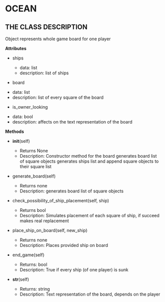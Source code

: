 # OCEAN

## THE CLASS DESCRIPTION

Object represents whole game board for one player

__Attributes__
* ships
  - data: list
  - description: list of ships

* board
 - data: list
 - description: list of every square of the board

* is_owner_looking
 - data: bool
 - description: affects on the text representation of the board


__Methods__
* __init__(self)
  - Returns None
  - Description: Constructor method for the board
        generates board list of square objects
        generates ships list and append square objects to their square list

* generate_board(self)
  - Returns none
  - Description: generates board list of square objects

* check_possibility_of_ship_placement(self, ship)
  - Returns bool
  - Description: Simulates placement of each square of ship, if succeed makes real replacement

* place_ship_on_board(self, new_ship)
  - Returns none
  - Description: Places provided ship on board

* end_game(self)
  - Returns: bool
  - Description: True if every ship (of one player) is sunk

* __str__(self)
  - Returns: string
  - Description: Text representation of the board, depends on the player
